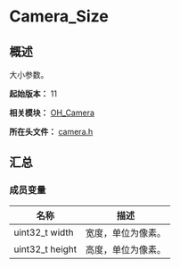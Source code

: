 # Camera_Size

## 概述

大小参数。

**起始版本：** 11

**相关模块：** [OH_Camera](capi-oh-camera.md)

**所在头文件：** [camera.h](capi-camera-h.md)

## 汇总

### 成员变量

| 名称 | 描述 |
| -- | -- |
| uint32_t width | 宽度，单位为像素。 |
| uint32_t height | 高度，单位为像素。 |


